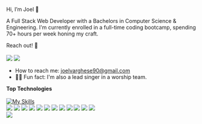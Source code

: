 Hi, I’m Joel 👋 

A Full Stack Web Developer with a Bachelors in Computer Science & Engineering. I'm currently enrolled in a full-time coding bootcamp, spending 70+
hours per week honing my craft. 

Reach out! 📡
</br>
</br>
<a href="http://www.linkedin.com/in/joel-vt98"><img src="https://img.shields.io/badge/LinkedIn-0077B5?style=for-the-badge&logo=linkedin&logoColor=white" /></a>
<a href="mailto:joelvarghese90@gmail.com"><img src="https://img.shields.io/badge/Gmail-D14836?style=for-the-badge&logo=gmail&logoColor=white" /></a>
</br>
* How to reach me: joelvarghese90@gmail.com
* 💪🏼 Fun fact: I'm also a lead singer in a worship team.


<b>Top Technologies</b>
</br>
</br>
[![My Skills](https://skillicons.dev/icons?i=js,html,css,nodejs,python,c#,dotnet)](https://skillicons.dev)<br>
<img src="https://img.shields.io/badge/Python-FFD43B?style=for-the-badge&logo=python&logoColor=blue" />
<img src="https://img.shields.io/badge/JavaScript-323330?style=for-the-badge&logo=javascript&logoColor=F7DF1E" />
<img src="https://img.shields.io/badge/HTML5-E34F26?style=for-the-badge&logo=html5&logoColor=white" />
<img src="https://img.shields.io/badge/CSS3-1572B6?style=for-the-badge&logo=css3&logoColor=white" />
<img src="https://img.shields.io/badge/MongoDB-%234ea94b.svg?style=for-the-badge&logo=mongodb&logoColor=white" />
<img src="https://img.shields.io/badge/mysql-%2300f.svg?style=for-the-badge&logo=mysql&logoColor=white" />
<img src="https://img.shields.io/badge/.NET-5C2D91?style=for-the-badge&logo=.net&logoColor=white" />
<img src="https://img.shields.io/badge/blazor-%235C2D91.svg?style=for-the-badge&logo=blazor&logoColor=white" />
<img src="https://img.shields.io/badge/bootstrap-%23563D7C.svg?style=for-the-badge&logo=bootstrap&logoColor=white" />
<img src="https://img.shields.io/badge/flask-%23000.svg?style=for-the-badge&logo=flask&logoColor=white" />
<img src="https://img.shields.io/badge/node.js-6DA55F?style=for-the-badge&logo=node.js&logoColor=white" />
<img src="https://img.shields.io/badge/c%23-%23239120.svg?style=for-the-badge&logo=c-sharp&logoColor=white" />
</br>
<img src="https://github-readme-stats.vercel.app/api?username=Joel-VT&show_icons=true&theme=transparent" />




<!---
Joel-VT/Joel-VT is a ✨ special ✨ repository because its `README.md` (this file) appears on your GitHub profile.
You can click the Preview link to take a look at your changes.
--->
